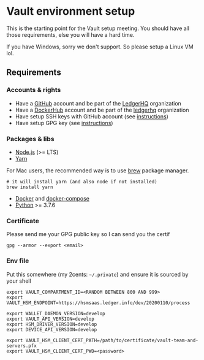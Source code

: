 # Vault environment setup

This is the starting point for the Vault setup meeting.
You should have all those requirements, else you will have a hard time.

If you have Windows, sorry we don't support. So please setup a Linux VM lol.

## Requirements

### Accounts & rights

- Have a [GitHub](https://github.com/) account and be part of the [LedgerHQ](https://github.com/LedgerHQ) organization
- Have a [DockerHub](https://hub.docker.com/) account and be part of the [ledgerhq](https://hub.docker.com/orgs/ledgerhq) organization
- Have setup SSH keys with GitHub account (see [instructions](https://help.github.com/en/enterprise/2.17/user/github/authenticating-to-github/connecting-to-github-with-ssh))
- Have setup GPG key (see [instructions](https://help.github.com/en/github/authenticating-to-github/generating-a-new-gpg-key))

### Packages & libs

- [Node.js](https://nodejs.org/en/) (>= LTS)
- [Yarn](https://yarnpkg.com/)

For Mac users, the recommended way is to use [brew](https://brew.sh/) package manager.

```
# it will install yarn (and also node if not installed)
brew install yarn
```

- [Docker](https://www.docker.com/) and [docker-compose](https://docs.docker.com/compose/install/)
- [Python](https://www.python.org/) >= 3.7.6

### Certificate

Please send me your GPG public key so I can send you the certif

```
gpg --armor --export <email>
```

### Env file

Put this somewhere (my 2cents: `~/.private`) and ensure it is sourced by your shell

```
export VAULT_COMPARTMENT_ID=<RANDOM BETWEEN 800 AND 999>
export VAULT_HSM_ENDPOINT=https://hsmsaas.ledger.info/dev/20200110/process

export WALLET_DAEMON_VERSION=develop
export VAULT_API_VERSION=develop
export HSM_DRIVER_VERSION=develop
export DEVICE_API_VERSION=develop

export VAULT_HSM_CLIENT_CERT_PATH=/path/to/certificate/vault-team-and-servers.pfx
export VAULT_HSM_CLIENT_CERT_PWD=<password>
```

